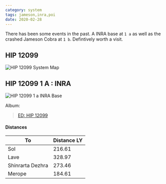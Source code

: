 ```yaml
---
category: system
tags: jameson,inra,poi
date: 2020-02-28
---  
```


There has been some events in the past. A INRA base at `1 a` as well as the crashed Jameson Cobra at `1 b`.
Defintively worth a visit.  

## HIP 12099

![HIP 12099 System Map](https://i.imgur.com/DIYCLQD.png)

## HIP 12099 1 A : INRA

![HIP 12099 1 a INRA Base](https://i.imgur.com/VamJT6w.png)  

Album:  
<blockquote class="imgur-embed-pub" lang="en" data-id="a/KH7tWkb"><a href="//imgur.com/a/KH7tWkb">ED: HIP 12099</a></blockquote><script async src="//s.imgur.com/min/embed.js" charset="utf-8"></script>

#### Distances  

To | Distance LY
--- | ---
Sol | 216.61
Lave | 328.97
Shinrarta Dezhra | 273.46
Merope | 184.61

